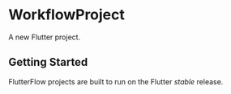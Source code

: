 # WorkflowProject

A new Flutter project.

## Getting Started

FlutterFlow projects are built to run on the Flutter _stable_ release.
